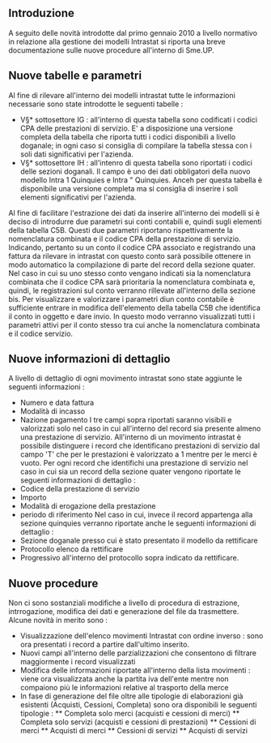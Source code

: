 ## Introduzione

A seguito delle novità introdotte dal primo gennaio 2010 a livello normativo in relazione alla gestione dei modelli Intrastat si riporta una breve documentazione sulle nuove procedure all'interno di Sme.UP.

## Nuove tabelle e parametri

Al fine di rilevare all'interno dei modelli intrastat tutte le informazioni necessarie sono state introdotte le seguenti tabelle : 
 * V§* sottosettore IG :  all'interno di questa tabella sono codificati i codici CPA delle prestazioni di servizio. E' a disposizione una versione completa della tabella che riporta tutti i codici disponibili a livello doganale; in ogni caso si consiglia di compilare la tabella stessa con i soli dati significativi per l'azienda.
 * V§* sottosettore IH :  all'intenro di questa tabella sono riportati i codici delle sezioni doganali. Il campo è uno dei dati obbligatori della nuovo modello Intra 1 Quinquies e Intra " Quinquies. Anceh per questa tabella è disponibile una versione completa ma si consiglia di inserire i soli elementi significativi per l'azienda.

Al fine di facilitare l'estrazione dei dati da inserire all'interno dei modelli si è deciso di introdurre due parametri sui conti contabili e, quindi sugli elementi della tabella C5B. Questi due parametri riportano rispettivamente la nomenclatura combinata e il codice CPA della prestazione di servizio. Indicando, pertanto su un conto il codice CPA associato e registrando una fattura da rilevare in intrastat con questo conto sarà possibile ottenere in modo automatico la compilazione di parte del record della sezione quater. Nel caso in cui su uno stesso conto vengano indicati sia la nomenclatura combinata che il codice CPA sarà prioritaria la nomenclatura combinata e, quindi, le registrazioni sul conto verranno rillevate all'interno della sezione bis.
Per visualizzare e valorizzare i parametri diun conto contabile è sufficiente entrare in modifica dell'elemento della tabella C5B che identifica il conto in oggetto e dare invio. In questo modo verranno visualizzati tutti i parametri attivi per il conto stesso tra cui anche la nomenclatura combinata e il codice servizio.

## Nuove informazioni di dettaglio

A livello di dettaglio di ogni movimento intrastat sono state aggiunte le seguenti informazioni : 
 * Numero e data fattura
 * Modalità di incasso
 * Nazione pagamento
I tre campi sopra riportati saranno visibili e valorizzati solo nel caso in cui all'interno del record sia presente almeno una prestazione di servizio.
All'interno di un movimento intrastat è possibile distinguere i record che identificano prestazioni di servizio dal campo 'T' che per le prestazioni è valorizzato a 1 mentre per le merci è vuoto.
Per ogni record che identifichi una prestazione di servizio nel caso in cui sia un record della sezione quater vengono riportate le seguenti informazioni di dettaglio : 
 * Codice della prestazione di servizio
 * Importo
 * Modalità di erogazione della prestazione
 * periodo di riferimento
Nel caso in cui, invece il record appartenga alla sezione quinquies verranno riportate anche le seguenti informazioni di dettaglio : 
 * Sezione doganale presso cui è stato presentato il modello da rettificare
 * Protocollo elenco da rettificare
 * Progressivo all'interno del protocollo sopra indicato da rettificare.

## Nuove procedure

Non ci sono sostanziali modifiche a livello di procedura di estrazione, intrrogazione, modifica dei dati e generazione del file da trasmettere. Alcune novità in merito sono : 
 * Visualizzazione dell'elenco movimenti Intrastat con ordine inverso :  sono ora presentati i record a partire dall'ultimo inserito.
 * Nuovi campi all'interno delle parzializzazioni che consentono di filtrare maggiormente i record visualizzati
 * Modifica delle informazioni riportate all'interno della lista movimenti :  viene ora visualizzata anche la partita iva dell'ente mentre non compaiono più le informazioni relative al trasporto della merce
 * In fase di generazione del file oltre alle tipologie di elaborazioni già esistenti (Acquisti, Cessioni, Completa) sono ora disponibili le seguenti tipologie : 
 **  Completa solo merci (acquisti e cessioni di merci)
 **  Completa solo servizi (acquisti e cessioni di prestazioni)
 ** Cessioni di merci
 ** Acquisti di merci
 ** Cessioni di servizi
 ** Acquisti di servizi


